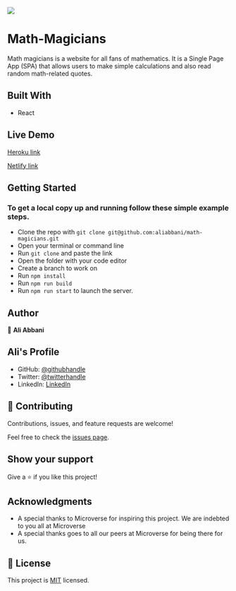 ![](https://img.shields.io/badge/Microverse-blueviolet)
# Math-Magicians
Math magicians is a website for all fans of mathematics. It is a Single Page App (SPA) that allows users to make simple calculations and also read random math-related quotes.
## Built With

- React

## Live Demo

[Heroku link](https://ali-math-magicians.herokuapp.com/)

[Netlify link](https://wizardly-nobel-d4f1dd.netlify.app/)


## Getting Started


### To get a local copy up and running follow these simple example steps.

- Clone the repo with `git clone git@github.com:aliabbani/math-magicians.git`
- Open your terminal or command line
- Run `git clone` and paste the link
- Open the folder with your code editor
- Create a branch to work on
- Run `npm install`
- Run `npm run build`
- Run `npm run start` to launch the server.

## Author

👤 **Ali Abbani**
## Ali's Profile
- GitHub: [@githubhandle](https://github.com/aliabbani)
- Twitter: [@twitterhandle](https://twitter.com/aliabbani)
- LinkedIn: [LinkedIn](https://www.linkedin.com/in/ali-abbani-8b6246150/)

## 🤝 Contributing

Contributions, issues, and feature requests are welcome!

Feel free to check the [issues page](https://github.com/aliabbani/math-magicians/issues).

## Show your support

Give a ⭐️ if you like this project!

## Acknowledgments

- A special thanks to Microverse for inspiring this project. We are indebted to you all at Microverse
- A special thanks goes to all our peers at Microverse for being there for us.

## 📝 License

This project is [MIT](./MIT.md) licensed.
